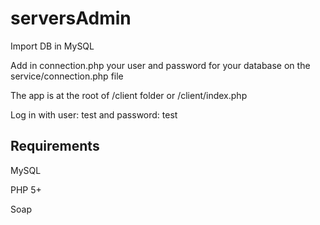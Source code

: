 # serversAdmin

Import DB in MySQL

Add in connection.php your user and password for your database on the service/connection.php file

The app is at the root of /client folder or /client/index.php

Log in with user: test and password: test



## Requirements
MySQL

PHP 5+

Soap
